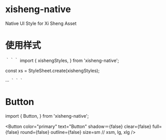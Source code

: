 # xisheng-native
Native UI Style for Xi Sheng Asset

# 使用样式
｀｀｀
import {
  xishengStyles,
} from 'xisheng-native';

const xs = StyleSheet.create(xishengStyles);

···
<View style={xs.padding}>
｀｀｀

# Button 
import {
  Button,
} from 'xisheng-native';

<Button
  color="primary"
  text="Button"
  shadow＝{false}
  clear={false}
  full={false}
  round={false}
  outline={false}
  size=sm // xsm, lg, xlg
/>